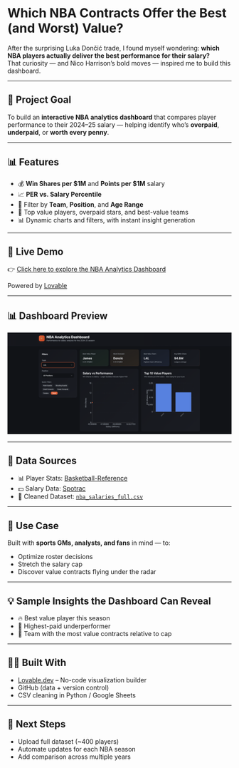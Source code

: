 # Which NBA Contracts Offer the Best (and Worst) Value?

After the surprising Luka Dončić trade, I found myself wondering: **which NBA players actually deliver the best performance for their salary?**  
That curiosity — and Nico Harrison’s bold moves — inspired me to build this dashboard.

---

## 🎯 Project Goal

To build an **interactive NBA analytics dashboard** that compares player performance to their 2024–25 salary — helping identify who’s **overpaid**, **underpaid**, or **worth every penny**.

---

## 📊 Features

- 💰 **Win Shares per $1M** and **Points per $1M** salary  
- 📈 **PER vs. Salary Percentile**  
- 🧠 Filter by **Team**, **Position**, and **Age Range**  
- 🥇 Top value players, overpaid stars, and best-value teams  
- 📊 Dynamic charts and filters, with instant insight generation  

---

## 🔗 Live Demo

👉 [Click here to explore the NBA Analytics Dashboard](https://lovable.dev/projects/bdc6e8d6-424e-457b-8ba9-7e15a73d253a)

Powered by [Lovable](https://lovable.dev)

---

## 📊 Dashboard Preview

[![NBA Dashboard Screenshot](./nbadashboardpreview.png)](https://lovable.dev/projects/bdc6e8d6-424e-457b-8ba9-7e15a73d253a)

---

## 📁 Data Sources

- 📊 Player Stats: [Basketball-Reference](https://www.basketball-reference.com/)  
- 💵 Salary Data: [Spotrac](https://www.spotrac.com/)  
- 📄 Cleaned Dataset: [`nba_salaries_full.csv`](./nba_salaries_full.csv)  

---

## 💼 Use Case

Built with **sports GMs, analysts, and fans** in mind — to:
- Optimize roster decisions  
- Stretch the salary cap  
- Discover value contracts flying under the radar  

---

## 💡 Sample Insights the Dashboard Can Reveal

- 🔥 Best value player this season  
- 💸 Highest-paid underperformer  
- 🧮 Team with the most value contracts relative to cap  

---

## 👨‍💻 Built With

- [Lovable.dev](https://lovable.dev) – No-code visualization builder  
- GitHub (data + version control)  
- CSV cleaning in Python / Google Sheets  

---

## 🚀 Next Steps

- Upload full dataset (~400 players)  
- Automate updates for each NBA season  
- Add comparison across multiple years  
